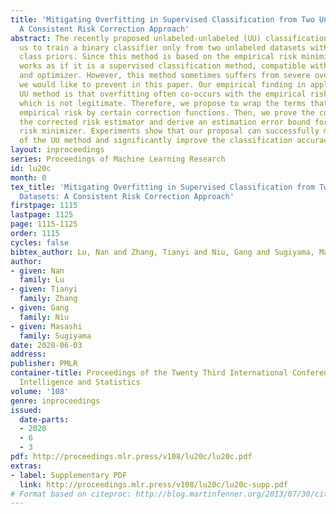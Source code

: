```yaml
---
title: 'Mitigating Overfitting in Supervised Classification from Two Unlabeled Datasets:
  A Consistent Risk Correction Approach'
abstract: The recently proposed unlabeled-unlabeled (UU) classification method allows
  us to train a binary classifier only from two unlabeled datasets with different
  class priors. Since this method is based on the empirical risk minimization, it
  works as if it is a supervised classification method, compatible with any model
  and optimizer. However, this method sometimes suffers from severe overfitting, which
  we would like to prevent in this paper. Our empirical finding in applying the original
  UU method is that overfitting often co-occurs with the empirical risk going negative,
  which is not legitimate. Therefore, we propose to wrap the terms that cause a negative
  empirical risk by certain correction functions. Then, we prove the consistency of
  the corrected risk estimator and derive an estimation error bound for the corrected
  risk minimizer. Experiments show that our proposal can successfully mitigate overfitting
  of the UU method and significantly improve the classification accuracy.
layout: inproceedings
series: Proceedings of Machine Learning Research
id: lu20c
month: 0
tex_title: 'Mitigating Overfitting in Supervised Classification from Two Unlabeled
  Datasets: A Consistent Risk Correction Approach'
firstpage: 1115
lastpage: 1125
page: 1115-1125
order: 1115
cycles: false
bibtex_author: Lu, Nan and Zhang, Tianyi and Niu, Gang and Sugiyama, Masashi
author:
- given: Nan
  family: Lu
- given: Tianyi
  family: Zhang
- given: Gang
  family: Niu
- given: Masashi
  family: Sugiyama
date: 2020-06-03
address: 
publisher: PMLR
container-title: Proceedings of the Twenty Third International Conference on Artificial
  Intelligence and Statistics
volume: '108'
genre: inproceedings
issued:
  date-parts:
  - 2020
  - 6
  - 3
pdf: http://proceedings.mlr.press/v108/lu20c/lu20c.pdf
extras:
- label: Supplementary PDF
  link: http://proceedings.mlr.press/v108/lu20c/lu20c-supp.pdf
# Format based on citeproc: http://blog.martinfenner.org/2013/07/30/citeproc-yaml-for-bibliographies/
---
```

